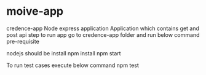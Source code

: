 # moive-app

credence-app
Node express application Application which contains get and post api step to run app go to credence-app folder and run below command
pre-requisite

nodejs should be install 
npm install 
npm start

To run test cases execute below command
npm test
